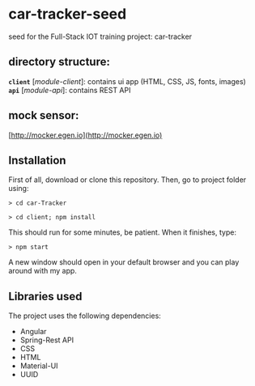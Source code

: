# car-tracker-seed
seed for the Full-Stack IOT training project: car-tracker

## directory structure:

**`client`** [*module-client*]: contains ui app (HTML, CSS, JS, fonts, images)      
**`api`** [*module-api*]: contains REST API

## mock sensor: 
[http://mocker.egen.io](http://mocker.egen.io)

## Installation
First of all, download or clone this repository.
Then, go to project folder using:

```
> cd car-Tracker
```

```
> cd client; npm install
```
This should run for some minutes, be patient. When it finishes, type:

```
> npm start
```

A new window should open in your default browser and you can play around with my app.
## Libraries used

The project uses the following dependencies:

* Angular
* Spring-Rest API
* CSS
* HTML
* Material-UI
* UUID
